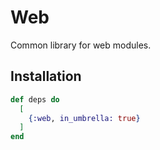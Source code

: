 # Web

Common library for web modules.

## Installation

```elixir
def deps do
  [
    {:web, in_umbrella: true}
  ]
end
```
